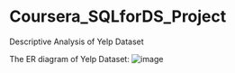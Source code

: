 # Coursera_SQLforDS_Project
Descriptive Analysis of Yelp Dataset

The ER diagram of Yelp Dataset:
![image](https://github.com/pyparul/Coursera_SQLforDS_Project/assets/118751727/b3c32302-92f9-474c-ab3e-c862c6b078d4)

